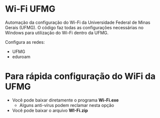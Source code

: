 # Wi-Fi UFMG
Automação da configuração do Wi-Fi da Universidade Federal de Minas Gerais (UFMG). O código faz todas as configurações necessárias no Windows para utilização do Wi-Fi dentro da UFMG.

Configura as redes:
- UFMG 
- eduroam

# Para rápida configuração do WiFi da UFMG

- Você pode baixar diretamente o programa **Wi-Fi.exe**
  - Alguns anti-vírus podem reclamar nesta opção
- Você pode baixar o arquivo **WI-Fi.zip**

